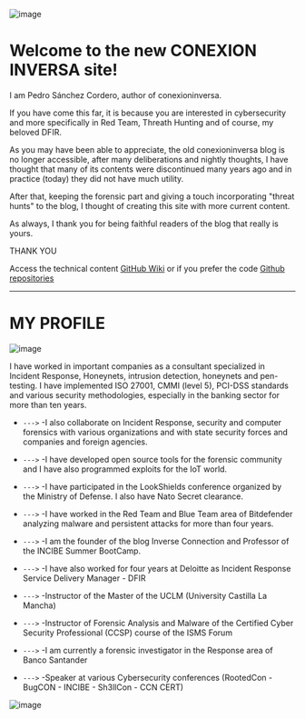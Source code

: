 ![image](https://blogger.googleusercontent.com/img/b/R29vZ2xl/AVvXsEgnPXJZlhWUd7pquqNjxeKQW2wtNoNOjPZ5Bwz4hxXnNfC_dlCGvM5Yuuj-QLboA7egPq_nEKQYEvgutj5xjTgjfjDErd-6vfOgGGTiQ6UrQPpmH1XW5pAr_pEz9R5toJCbqGYzNxk0imTyT5CUsvfuADEkd6KangETdRXeAcPfyVpnCTMKLzo8fnTrOA/w165-h172/fotopedro.JPG)

# Welcome to the new CONEXION INVERSA site!

I am Pedro Sánchez Cordero, author of conexioninversa.

If you have come this far, it is because you are interested in cybersecurity and more specifically in Red Team, Threath Hunting and of course, my beloved DFIR.

As you may have been able to appreciate, the old conexioninversa blog is no longer accessible, after many deliberations and nightly thoughts, I have thought that many of its contents were discontinued many years ago and in practice (today) they did not have much utility.

After that, keeping the forensic part and giving a touch incorporating "threat hunts" to the blog, I thought of creating this site with more current content.

As always, I thank you for being faithful readers of the blog that really is yours.

THANK YOU

Access the technical content [GitHub Wiki](https://github.com/reverseconnection/reverseconnection.github.io/wiki)
or if you prefer the code [Github repositories](https://github.com/inverseconnection?tab=repositories)

---

# MY PROFILE

![image](https://2.bp.blogspot.com/-jQl5yVSk0Y8/YkWz6rBI0II/AAAAAAAAAEtc/2Tocsh3XI8MPBDKfbARwBphiMqIBqjhlQCK4BGAYYCw/s120-pf/conexion.PNG)

I have worked in important companies as a consultant specialized in Incident Response, Honeynets, intrusion detection, honeynets and pen-testing. I have implemented ISO 27001, CMMI (level 5), PCI-DSS standards and various security methodologies, especially in the banking sector for more than ten years.

* `--->` -I also collaborate on Incident Response, security and computer forensics with various organizations and with state security forces and companies and foreign agencies.

* `--->` -I have developed open source tools for the forensic community and I have also programmed exploits for the IoT world.

* `--->` -I have participated in the LookShields conference organized by the Ministry of Defense. I also have Nato Secret clearance.

* `--->` -I have worked in the Red Team and Blue Team area of ​​Bitdefender analyzing malware and persistent attacks for more than four years.

* `--->` -I am the founder of the blog Inverse Connection and Professor of the INCIBE Summer BootCamp.

* `--->` -I have also worked for four years at Deloitte as Incident Response Service Delivery Manager - DFIR

* `--->` -Instructor of the Master of the UCLM (University Castilla La Mancha)

* `--->` -Instructor of Forensic Analysis and Malware of the Certified Cyber ​​Security Professional (CCSP) course of the ISMS Forum

* `--->` -I am currently a forensic investigator in the Response area of ​​Banco Santander

* `--->` -Speaker at various Cybersecurity conferences (RootedCon - BugCON - INCIBE - Sh3llCon - CCN CERT)

![image](https://blogger.googleusercontent.com/img/b/R29vZ2xl/AVvXsEhVusk_hqwmuXU450deEU7a63LsQ-bJ2Yp0leIkL6IonAenTOI0UWNabouCiqUipekX5diafqwwuN89o3UkV7RYCAHF_5GRbKDFIa7ctAsaIMkuHO6GYQWVv9n__-wjMerx8bV1AZWWHSw68bwOPYLQz5ZIp-EMHlz5bJdAsNbEkEUSuc5du9bOJ6FuVw/s836/fotos.PNG)
